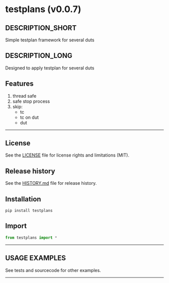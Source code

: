 # testplans (v0.0.7)

## DESCRIPTION_SHORT
Simple testplan framework for several duts

## DESCRIPTION_LONG
Designed to apply testplan for several duts


## Features
1. thread safe  
2. safe stop process  
3. skip:  
	- tc  
	- tc on dut  
	- dut  


********************************************************************************
## License
See the [LICENSE](LICENSE) file for license rights and limitations (MIT).


## Release history
See the [HISTORY.md](HISTORY.md) file for release history.


## Installation
```commandline
pip install testplans
```


## Import
```python
from testplans import *
```


********************************************************************************
## USAGE EXAMPLES
See tests and sourcecode for other examples.

********************************************************************************
